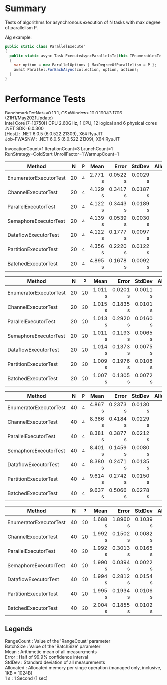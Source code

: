 # Summary

Tests of algorithms for asynchronous execution of N tasks with max degree of parallelism P.

Alg example:  
```C#
public static class ParallelExecuter
{
  public static async Task ExecuteAsyncParallel<T>(this IEnumerable<T> collection, int P, Func<T, CancellationToken, ValueTask> action)
  {
    var option = new ParallelOptions { MaxDegreeOfParallelism = P };
    await Parallel.ForEachAsync(collection, option, action);
  }
}
```

# Performance Tests

BenchmarkDotNet=v0.13.1, OS=Windows 10.0.19043.1706 (21H1/May2021Update)  
Intel Core i7-10750H CPU 2.60GHz, 1 CPU, 12 logical and 6 physical cores  
.NET SDK=6.0.300  
  [Host]     : .NET 6.0.5 (6.0.522.21309), X64 RyuJIT  
  Job-FWASNW : .NET 6.0.5 (6.0.522.21309), X64 RyuJIT  

InvocationCount=1  IterationCount=3  LaunchCount=1  
RunStrategy=ColdStart  UnrollFactor=1  WarmupCount=1  

|                 Method |  N  |  P  |    Mean |    Error |   StdDev | Allocated |
|------------------------|:---:|:---:|--------:|---------:|---------:|----------:|
| EnumeratorExecutorTest |  20 |   4 | 2.771 s | 0.0522 s | 0.0029 s |     10 KB |
|    ChannelExecutorTest |  20 |   4 | 4.129 s | 0.3417 s | 0.0187 s |     13 KB |
|   ParallelExecutorTest |  20 |   4 | 4.122 s | 0.3443 s | 0.0189 s |     12 KB |
|  SemaphoreExecutorTest |  20 |   4 | 4.139 s | 0.0539 s | 0.0030 s |     14 KB |
|   DataflowExecutorTest |  20 |   4 | 4.122 s | 0.1777 s | 0.0097 s |     16 KB |
|  PartitionExecutorTest |  20 |   4 | 4.356 s | 0.2220 s | 0.0122 s |     29 KB |
|    BatchedExecutorTest |  20 |   4 | 4.895 s | 0.1678 s | 0.0092 s |     15 KB |

|                 Method |  N  |  P  |    Mean |    Error |   StdDev | Allocated |
|------------------------|:---:|:---:|--------:|---------:|---------:|----------:|
| EnumeratorExecutorTest |  20 |  20 | 1.011 s | 0.0201 s | 0.0011 s |     10 KB |
|    ChannelExecutorTest |  20 |  20 | 1.015 s | 0.1835 s | 0.0101 s |     18 KB |
|   ParallelExecutorTest |  20 |  20 | 1.013 s | 0.2920 s | 0.0160 s |     14 KB |
|  SemaphoreExecutorTest |  20 |  20 | 1.011 s | 0.1193 s | 0.0065 s |     13 KB |
|   DataflowExecutorTest |  20 |  20 | 1.014 s | 0.1373 s | 0.0075 s |     16 KB |
|  PartitionExecutorTest |  20 |  20 | 1.009 s | 0.1976 s | 0.0108 s |     66 KB |
|    BatchedExecutorTest |  20 |  20 | 1.007 s | 0.1305 s | 0.0072 s |     14 KB |

|                 Method |  N  |  P  |    Mean |    Error |   StdDev | Allocated |
|------------------------|:---:|:---:|--------:|---------:|---------:|----------:|
| EnumeratorExecutorTest |  40 |   4 | 4.867 s | 0.2373 s | 0.0130 s |     16 KB |
|    ChannelExecutorTest |  40 |   4 | 8.386 s | 0.4184 s | 0.0229 s |     22 KB |
|   ParallelExecutorTest |  40 |   4 | 8.381 s | 0.3877 s | 0.0212 s |     20 KB |
|  SemaphoreExecutorTest |  40 |   4 | 8.401 s | 0.1459 s | 0.0080 s |     25 KB |
|   DataflowExecutorTest |  40 |   4 | 8.380 s | 0.2471 s | 0.0135 s |     31 KB |
|  PartitionExecutorTest |  40 |   4 | 9.614 s | 0.2742 s | 0.0150 s |     37 KB |
|    BatchedExecutorTest |  40 |   4 | 9.637 s | 0.5066 s | 0.0278 s |     28 KB |

|                 Method |  N  |  P  |    Mean |    Error |   StdDev | Allocated |
|------------------------|:---:|:---:|--------:|---------:|---------:|----------:|
| EnumeratorExecutorTest |  40 |  20 | 1.688 s | 1.8960 s | 0.1039 s |     21 KB |
|    ChannelExecutorTest |  40 |  20 | 1.992 s | 0.1502 s | 0.0082 s |     27 KB |
|   ParallelExecutorTest |  40 |  20 | 1.992 s | 0.3013 s | 0.0165 s |     23 KB |
|  SemaphoreExecutorTest |  40 |  20 | 1.990 s | 0.0394 s | 0.0022 s |     25 KB |
|   DataflowExecutorTest |  40 |  20 | 1.994 s | 0.2812 s | 0.0154 s |     30 KB |
|  PartitionExecutorTest |  40 |  20 | 1.995 s | 0.1934 s | 0.0106 s |     74 KB |
|    BatchedExecutorTest |  40 |  20 | 2.004 s | 0.1855 s | 0.0102 s |     25 KB |

## Legends

RangeCount : Value of the 'RangeCount' parameter  
BatchSize  : Value of the 'BatchSize' parameter  
Mean       : Arithmetic mean of all measurements  
Error      : Half of 99.9% confidence interval  
StdDev     : Standard deviation of all measurements  
Allocated  : Allocated memory per single operation (managed only, inclusive, 1KB = 1024B)  
1 s        : 1 Second (1 sec)
